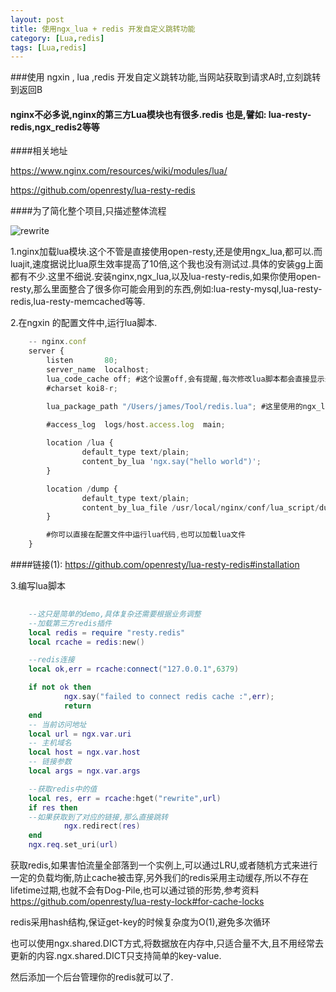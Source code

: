 ```yaml
---
layout: post
title: 使用ngx_lua + redis 开发自定义跳转功能
category: [Lua,redis]
tags: [Lua,redis]
---
```


###使用 ngxin , lua ,redis 开发自定义跳转功能,当网站获取到请求A时,立刻跳转到返回B


#### nginx不必多说,nginx的第三方Lua模块也有很多.redis 也是,譬如: lua-resty-redis,ngx_redis2等等

####相关地址

<https://www.nginx.com/resources/wiki/modules/lua/>

<https://github.com/openresty/lua-resty-redis>

####为了简化整个项目,只描述整体流程

![rewrite](http://www.woowen.com/public/image/rewrite.png)

1.nginx加载lua模块.这个不管是直接使用open-resty,还是使用ngx_lua,都可以.而luajit,速度据说比lua原生效率提高了10倍,这个我也没有测试过.具体的安装gg上面都有不少.这里不细说.安装nginx,ngx_lua,以及lua-resty-redis,如果你使用open-resty,那么里面整合了很多你可能会用到的东西,例如:lua-resty-mysql,lua-resty-redis,lua-resty-memcached等等.

2.在ngxin 的配置文件中,运行lua脚本.

```js
	-- nginx.conf
 	server {
        listen       80;
        server_name  localhost;
        lua_code_cache off; #这个设置off,会有提醒,每次修改lua脚本都会直接显示最新的结果,方便调试,线上环境需要开启
        #charset koi8-r;

        lua_package_path "/Users/james/Tool/redis.lua"; #这里使用的ngx_lua,但是redis模块加载了lua-resty-redis,如果你使用open-resty那么可以不用引入直接使用.链接(1)中有详细说明

        #access_log  logs/host.access.log  main;
                        
        location /lua {
                default_type text/plain;
        		content_by_lua 'ngx.say("hello world")';        
        }

        location /dump {
                default_type text/plain;
                content_by_lua_file /usr/local/nginx/conf/lua_script/dump.lua;
        }

        #你可以直接在配置文件中运行lua代码,也可以加载lua文件
    }

```

####链接(1): <https://github.com/openresty/lua-resty-redis#installation>

3.编写lua脚本

```lua
	
	--这只是简单的demo,具体复杂还需要根据业务调整
	--加载第三方redis插件
	local redis = require "resty.redis"
	local rcache = redis:new()

	--redis连接
	local ok,err = rcache:connect("127.0.0.1",6379)

	if not ok then
	        ngx.say("failed to connect redis cache :",err);
	        return
	end
	-- 当前访问地址
	local url = ngx.var.uri
	-- 主机域名
	local host = ngx.var.host
	-- 链接参数
	local args = ngx.var.args

	--获取redis中的值
	local res, err = rcache:hget("rewrite",url)
	if res then
	--如果获取到了对应的链接,那么直接跳转
	        ngx.redirect(res)
	end	
	ngx.req.set_uri(url)

```

获取redis,如果害怕流量全部落到一个实例上,可以通过LRU,或者随机方式来进行一定的负载均衡,防止cache被击穿,另外我们的redis采用主动缓存,所以不存在lifetime过期,也就不会有Dog-Pile,也可以通过锁的形势,参考资料<https://github.com/openresty/lua-resty-lock#for-cache-locks>

redis采用hash结构,保证get-key的时候复杂度为O(1),避免多次循环

也可以使用ngx.shared.DICT方式,将数据放在内存中,只适合量不大,且不用经常去更新的内容.ngx.shared.DICT只支持简单的key-value.

然后添加一个后台管理你的redis就可以了.


